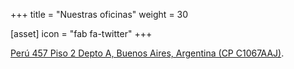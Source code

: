 +++
title = "Nuestras oficinas"
weight = 30

[asset]
  icon = "fab fa-twitter"
+++

[Perú 457 Piso 2 Depto A, Buenos Aires, Argentina (CP C1067AAJ)](https://www.google.com/maps/place/GeoNodos/@-34.613389,-58.374805,15z/data=!4m5!3m4!1s0x0:0xc9cf2f10bcfc6259!8m2!3d-34.613389!4d-58.374805).
